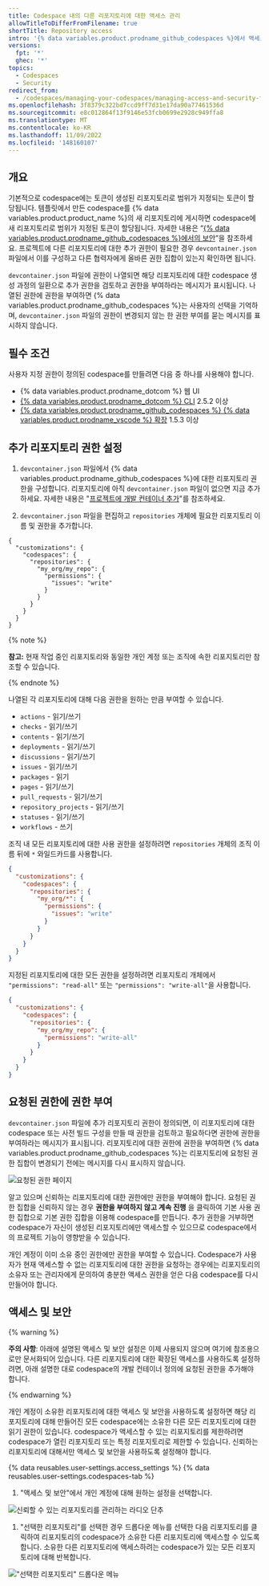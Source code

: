 ```yaml
---
title: Codespace 내의 다른 리포지토리에 대한 액세스 관리
allowTitleToDifferFromFilename: true
shortTitle: Repository access
intro: '{% data variables.product.prodname_github_codespaces %}에서 액세스할 수 있는 리포지토리를 관리할 수 있습니다.'
versions:
  fpt: '*'
  ghec: '*'
topics:
  - Codespaces
  - Security
redirect_from:
  - /codespaces/managing-your-codespaces/managing-access-and-security-for-your-codespaces
ms.openlocfilehash: 3f8379c322bd7ccd9ff7d31e17da90a77461536d
ms.sourcegitcommit: e8c012864f13f9146e53fcb0699e2928c949ffa8
ms.translationtype: MT
ms.contentlocale: ko-KR
ms.lasthandoff: 11/09/2022
ms.locfileid: '148160107'
---
```

## 개요

기본적으로 codespace에는 토큰이 생성된 리포지토리로 범위가 지정되는 토큰이 할당됩니다. 템플릿에서 만든 codespace를 {% data variables.product.product_name %}의 새 리포지토리에 게시하면 codespace에 새 리포지토리로 범위가 지정된 토큰이 할당됩니다. 자세한 내용은 “[{% data variables.product.prodname_github_codespaces %}에서의 보안](/codespaces/codespaces-reference/security-in-github-codespaces#authentication)”을 참조하세요. 프로젝트에 다른 리포지토리에 대한 추가 권한이 필요한 경우 `devcontainer.json` 파일에서 이를 구성하고 다른 협력자에게 올바른 권한 집합이 있는지 확인하면 됩니다.

`devcontainer.json` 파일에 권한이 나열되면 해당 리포지토리에 대한 codespace 생성 과정의 일환으로 추가 권한을 검토하고 권한을 부여하라는 메시지가 표시됩니다. 나열된 권한에 권한을 부여하면 {% data variables.product.prodname_github_codespaces %}는 사용자의 선택을 기억하며, `devcontainer.json` 파일의 권한이 변경되지 않는 한 권한 부여를 묻는 메시지를 표시하지 않습니다.

## 필수 조건

사용자 지정 권한이 정의된 codespace를 만들려면 다음 중 하나를 사용해야 합니다.
* {% data variables.product.prodname_dotcom %} 웹 UI
* [{% data variables.product.prodname_dotcom %} CLI](https://github.com/cli/cli/releases/latest) 2.5.2 이상
* [{% data variables.product.prodname_github_codespaces %} {% data variables.product.prodname_vscode %} 확장](https://marketplace.visualstudio.com/items?itemName=GitHub.codespaces) 1.5.3 이상

## 추가 리포지토리 권한 설정

1. `devcontainer.json` 파일에서 {% data variables.product.prodname_github_codespaces %}에 대한 리포지토리 권한을 구성합니다. 리포지토리에 아직 `devcontainer.json` 파일이 없으면 지금 추가하세요. 자세한 내용은 "[프로젝트에 개발 컨테이너 추가](/codespaces/setting-up-your-project-for-codespaces/setting-up-your-project-for-codespaces)"를 참조하세요.

1. `devcontainer.json` 파일을 편집하고 `repositories` 개체에 필요한 리포지토리 이름 및 권한을 추가합니다.

  ```json{:copy}
  {
    "customizations": {
      "codespaces": {
        "repositories": {
          "my_org/my_repo": {
            "permissions": {
              "issues": "write"
            }
          }
        }
      }
    }
  }
  ```

  {% note %}

  **참고:** 현재 작업 중인 리포지토리와 동일한 개인 계정 또는 조직에 속한 리포지토리만 참조할 수 있습니다.

  {% endnote %}

  나열된 각 리포지토리에 대해 다음 권한을 원하는 만큼 부여할 수 있습니다.
   * `actions` - 읽기/쓰기
   * `checks` - 읽기/쓰기
   * `contents` - 읽기/쓰기
   * `deployments` - 읽기/쓰기
   * `discussions` - 읽기/쓰기
   * `issues` - 읽기/쓰기
   * `packages` - 읽기
   * `pages` - 읽기/쓰기
   * `pull_requests` - 읽기/쓰기
   * `repository_projects` - 읽기/쓰기
   * `statuses` - 읽기/쓰기
   * `workflows` - 쓰기

  조직 내 모든 리포지토리에 대한 사용 권한을 설정하려면 `repositories` 개체의 조직 이름 뒤에 `*` 와일드카드를 사용합니다.

  ```json
  {
    "customizations": {
      "codespaces": {
        "repositories": {
          "my_org/*": {
            "permissions": {
              "issues": "write"
            }
          }
        }
      }
    }
  }
  ```

  지정된 리포지토리에 대한 모든 권한을 설정하려면 리포지토리 개체에서 `"permissions": "read-all"` 또는 `"permissions": "write-all"`을 사용합니다.

  ```json
  {
    "customizations": {
      "codespaces": {
        "repositories": {
          "my_org/my_repo": {
            "permissions": "write-all"
          }
        }
      }
    }
  }
  ```

## 요청된 권한에 권한 부여

`devcontainer.json` 파일에 추가 리포지토리 권한이 정의되면, 이 리포지토리에 대한 codespace 또는 사전 빌드 구성을 만들 때 권한을 검토하고 필요하다면 권한에 권한을 부여하라는 메시지가 표시됩니다. 리포지토리에 대한 권한에 권한을 부여하면 {% data variables.product.prodname_github_codespaces %}는 리포지토리에 요청된 권한 집합이 변경되기 전에는 메시지를 다시 표시하지 않습니다.

![요청된 권한 페이지](/assets/images/help/codespaces/codespaces-accept-permissions.png)

알고 있으며 신뢰하는 리포지토리에 대한 권한에만 권한을 부여해야 합니다. 요청된 권한 집합을 신뢰하지 않는 경우 **권한을 부여하지 않고 계속 진행** 을 클릭하여 기본 사용 권한 집합으로 기본 권한 집합을 이용해 codespace를 만듭니다. 추가 권한을 거부하면 codespace가 자신이 생성된 리포지토리에만 액세스할 수 있으므로 codespace에서의 프로젝트 기능이 영향받을 수 있습니다.

개인 계정이 이미 소유 중인 권한에만 권한을 부여할 수 있습니다. Codespace가 사용자가 현재 액세스할 수 없는 리포지토리에 대한 권한을 요청하는 경우에는 리포지토리의 소유자 또는 관리자에게 문의하여 충분한 액세스 권한을 얻은 다음 codespace를 다시 만들어야 합니다.

## 액세스 및 보안

{% warning %}

**주의 사항**: 아래에 설명된 액세스 및 보안 설정은 이제 사용되지 않으며 여기에 참조용으로만 문서화되어 있습니다. 다른 리포지토리에 대한 확장된 액세스를 사용하도록 설정하려면, 아래 설명한 대로 codespace의 개발 컨테이너 정의에 요청된 권한을 추가해야 합니다.

{% endwarning %}

개인 계정이 소유한 리포지토리에 대한 액세스 및 보안을 사용하도록 설정하면 해당 리포지토리에 대해 만들어진 모든 codespace에는 소유한 다른 모든 리포지토리에 대한 읽기 권한이 있습니다. codespace가 액세스할 수 있는 리포지토리를 제한하려면 codespace가 열린 리포지토리 또는 특정 리포지토리로 제한할 수 있습니다. 신뢰하는 리포지토리에 대해서만 액세스 및 보안을 사용하도록 설정해야 합니다. 

{% data reusables.user-settings.access_settings %} {% data reusables.user-settings.codespaces-tab %}
1. "액세스 및 보안"에서 개인 계정에 대해 원하는 설정을 선택합니다.

  ![신뢰할 수 있는 리포지토리를 관리하는 라디오 단추](/assets/images/help/settings/codespaces-access-and-security-radio-buttons.png)

1. "선택한 리포지토리"를 선택한 경우 드롭다운 메뉴를 선택한 다음 리포지토리를 클릭하여 리포지토리의 codespace가 소유한 다른 리포지토리에 액세스할 수 있도록 합니다. 소유한 다른 리포지토리에 액세스하려는 codespace가 있는 모든 리포지토리에 대해 반복합니다.

  !["선택한 리포지토리" 드롭다운 메뉴](/assets/images/help/settings/codespaces-access-and-security-repository-drop-down.png)
